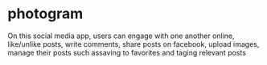 # photogram

On this social media app, users can engage with one another online, like/unlike posts, write comments, share posts on facebook, 
upload images, manage their posts such assaving to favorites and taging relevant posts
